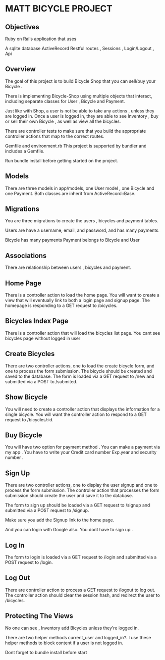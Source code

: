 
# MATT BICYCLE PROJECT

## Objectives
Ruby on Rails application that uses

A sqlite database ActiveRecord Restful routes , Sessions , Login/Logout , Api 

## Overview
The goal of this project is to build Bicycle Shop that you can sell/buy your Bicycle .

There is implementing Bicycle-Shop using multiple objects that interact, including separate classes for User , Bicycle and Payment.

Just like with Shop, a user is not be able to take any actions , unless they are logged in. Once a user is logged in, they are able to see Inventory , buy or sell  their own Bicycle , as well as view all the bicycles.

There are controller tests to make sure that you build the appropriate controller actions that map to the correct routes.

Gemfile and environment.rb
This project is supported by bundler and includes a Gemfile.

Run bundle install before getting started on the project.


## Models
There are three models in app/models, one User model , one Bicycle and one Payment. Both classes are inherit from ActiveRecord::Base.

## Migrations
You are three migrations to create the users , bicycles and payment tables.

Users are have a username, email, and password, and has many payments.

Bicycle has many payments
Payment belongs to Bicycle and User

## Associations
There are relationship between users , bicycles and payment.

## Home Page
There is a controller action to load the home page. You will want to create a view that will eventually link to both a login page and signup page. The homepage is responding to a GET request to /bicycles.

## Bicycles Index Page
There is a controller action that will load the bicycles list page. You cant see bicycles page without logged in user

## Create Bicycles
There are two controller actions, one to load the create bicycle form, and one to process the form submission. The bicycle should be created and saved to the database. The form is loaded via a GET request to /new and submitted via a POST to /submited.

## Show Bicycle
You will need to create a controller action that displays the information for a single bicycle. You will want the controller action to respond to a GET request to /bicycles/:id.

## Buy Bicycle
You will have two option for payment method . You can make a payment via my app . You have to write your Credit card number Exp.year and security number . 

## Sign Up
There are two controller actions, one to display the user signup and one to process the form submission. The controller action that processes the form submission should create the user and save it to the database.

The form to sign up should be loaded via a GET request to /signup and submitted via a POST request to /signup.

Make sure you add the Signup link to the home page.

And you can login with Google also. You dont have to sign up .

## Log In
The form to login is loaded via a GET request to /login and submitted via a POST request to /login.

## Log Out
There are controller action to process a GET request to /logout to log out. The controller action should clear the session hash, and redirect the user to /bicycles.

## Protecting The Views
No one can see , Inventory add Bicycles unless they're logged in.

There are two helper methods current_user and logged_in?. I use these helper methods to block content if a user is not logged in.

Dont forget to bundle install before start
